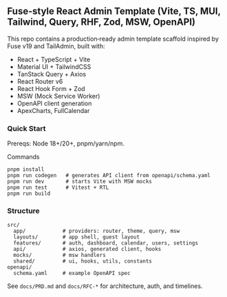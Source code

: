 ## Fuse‑style React Admin Template (Vite, TS, MUI, Tailwind, Query, RHF, Zod, MSW, OpenAPI)

This repo contains a production‑ready admin template scaffold inspired by Fuse v19 and TailAdmin, built with:

- React + TypeScript + Vite
- Material UI + TailwindCSS
- TanStack Query + Axios
- React Router v6
- React Hook Form + Zod
- MSW (Mock Service Worker)
- OpenAPI client generation
- ApexCharts, FullCalendar

### Quick Start

Prereqs: Node 18+/20+, pnpm/yarn/npm.

Commands
```
pnpm install
pnpm run codegen   # generates API client from openapi/schema.yaml
pnpm run dev       # starts Vite with MSW mocks
pnpm run test      # Vitest + RTL
pnpm run build
```

### Structure
```
src/
  app/            # providers: router, theme, query, msw
  layouts/        # app shell, guest layout
  features/       # auth, dashboard, calendar, users, settings
  api/            # axios, generated client, hooks
  mocks/          # msw handlers
  shared/         # ui, hooks, utils, constants
openapi/
  schema.yaml     # example OpenAPI spec
```

See `docs/PRD.md` and `docs/RFC-*` for architecture, auth, and timelines.


